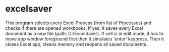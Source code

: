 # excelsaver
This program selects every Excel Process (from list of Processes) and checks if there are opened workbooks. If yes, it saves every Excel document as a new file (path: C:\ExcelSaver). If cell is in edit mode, it has to move app window foreground first then it simulates 'enter' keypress. Then it closes Excel app, cleans memory and reopens all saved documents. 
